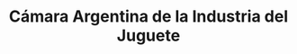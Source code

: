 ---
title: "Cámara Argentina de la Industria del Juguete"
url: /ciudad-autonoma-de-buenos-aires/camara-argentina-de-la-industria-del-juguete/
shop: Spielzeug
---